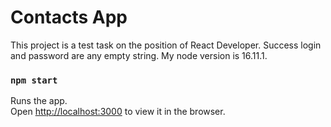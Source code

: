 # Contacts App

This project is a test task on the position of React Developer.
Success login and password are any empty string.
My node version is 16.11.1.

### `npm start`

Runs the app.\
Open [http://localhost:3000](http://localhost:3000) to view it in the browser.
